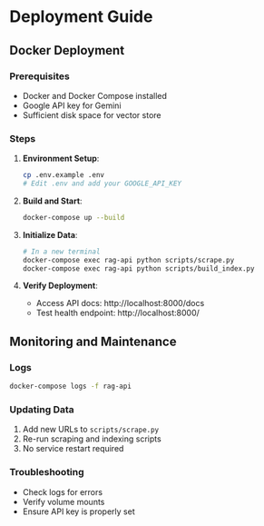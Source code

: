 # Deployment Guide

## Docker Deployment

### Prerequisites
- Docker and Docker Compose installed
- Google API key for Gemini
- Sufficient disk space for vector store

### Steps

1. **Environment Setup**:
   ```bash
   cp .env.example .env
   # Edit .env and add your GOOGLE_API_KEY
   ```

2. **Build and Start**:
   ```bash
   docker-compose up --build
   ```

3. **Initialize Data**:
   ```bash
   # In a new terminal
   docker-compose exec rag-api python scripts/scrape.py
   docker-compose exec rag-api python scripts/build_index.py
   ```

4. **Verify Deployment**:
   - Access API docs: http://localhost:8000/docs
   - Test health endpoint: http://localhost:8000/

## Monitoring and Maintenance

### Logs
```bash
docker-compose logs -f rag-api
```

### Updating Data
1. Add new URLs to `scripts/scrape.py`
2. Re-run scraping and indexing scripts
3. No service restart required

### Troubleshooting
- Check logs for errors
- Verify volume mounts
- Ensure API key is properly set
